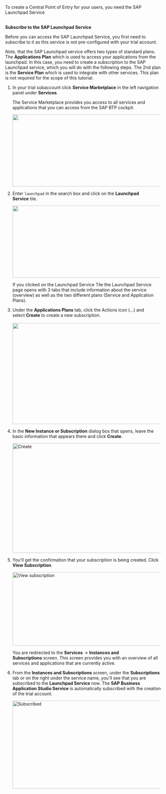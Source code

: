 <p ="text-align: left;"><span ="font-family: verdana, geneva, sans-serif; font-size: 10pt;">To create a Central Point of Entry for your users, you need the SAP Launchpad Service<br /><br /></span></p>
<p ="text-align: left;"><strong>Subscribe to the SAP Launchpad Service</strong></p>
<p>Before you can access the SAP Launchpad Service, you first need to subscribe to it as this service is not pre-configured with your trial account.</p>
<p><em>Note,</em> that the SAP Launchpad service offers two types of standard plans. The&nbsp;<strong>Applications Plan</strong> which is used to access your applications from the launchpad. In this case, you need to create a subscription to the SAP Launchpad service, which you will do with the following steps. The 2nd plan is the <strong>Service Plan</strong>&nbsp;which is used to integrate with other services. This plan is not required for the scope of this tutorial.</p>
<ol>
<li>
<p>In your trial subaccount click <strong>Service Marketplace</strong> in the left navigation panel under <strong>Services</strong>.</p>
<p>The Service Marketplace provides you access to all services and applications that you can access from the SAP BTP cockpit.</p>
<p><img src="/exercises/images/Service_marketplace.png" width="826" height="233" /></p>
</li>
<li>
<p>Enter&nbsp;<code>launchpad</code> in the search box and click on the <strong>Launchpad Service</strong>&nbsp;tile.</p>
<p><img src="/exercises/images/Find_launchpad.png" width="823" height="233" /></p>
<p>If you clicked on the Launchpad Service Tile the Launchpad Service page opens with 3 tabs that include information about the service (overview) as well as the two different plans (Service and Application Plans).</p>
</li>
<li>
<p>Under the&nbsp;<strong>Applications Plans</strong>&nbsp;tab, click the Actions icon (&hellip;) and select&nbsp;<strong>Create</strong>&nbsp;to create a new subscription.<br /><br /><img src="/exercises/images/Create_subscription.png" width="815" height="327" /></p>
</li>
<li>
<p>In the&nbsp;<strong>New Instance or Subscription</strong>&nbsp;dialog box that opens, leave the basic information that appears there and click&nbsp;<strong>Create</strong>.</p>
<p><img src="/exercises/images/Create.png" alt="Create" width="805" height="355" /></p>
</li>
<li>
<p>You'll get the confirmation that your subscription is being created. Click <strong>View Subscription</strong>.</p>
<p><img src="/exercises/images/View_subscription.png" alt="View subscription" width="801" height="238" /></p>
<p>You are redirected to the <strong>Services</strong>&nbsp;-&gt;&nbsp;<strong>Instances and Subscriptions</strong>&nbsp;screen. This screen provides you with an overview of all services and applications that are currently active.</p>
</li>
<li>
<p>From the&nbsp;<strong>Instances and Subscriptions</strong>&nbsp;screen, under the&nbsp;<strong>Subscriptions</strong> tab or on the right under the service name, you'll see that you are subscribed to the <strong>Launchpad Service </strong>now. The <strong>SAP Business Application Studio Service</strong> is automatically subscribed with the creation of the trial account.</p>
<p><img src="/exercises/images/Subscribed.png" alt="Subscribed" width="792" height="285" /></p>
</li>
</ol>
<p>&nbsp;</p>
<p>&nbsp;</p>
